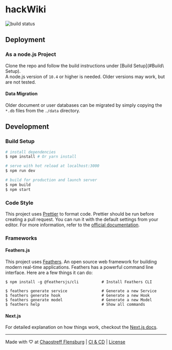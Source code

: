 # hackWiki
![build status](https://drone.ctfl.space/api/badges/chaostreff-flensburg/hackWiki/status.svg)

<!-- @TDOD: Inline About Section -->

## Deployment

### As a node.js Project
Clone the repo and follow the build instructions under [Build Setup](#Build\ Setup).   
A node.js version of `10.4` or higher is needed. Older versions may work, but are not tested.

#### Data Migration
Older document or user databases can be migrated by simply copying the `*.db` files from the `./data` directory.

## Development

### Build Setup

``` bash
# install dependencies
$ npm install # Or yarn install

# serve with hot reload at localhost:3000
$ npm run dev

# build for production and launch server
$ npm build
$ npm start
```

### Code Style
This project uses [Prettier](https://prettier.io) to format code. Prettier should be run before creating a pull request. You can run it with the default settings from your editor. For more information, refer to the [official documentation](https://prettier.io).

### Frameworks

#### Feathers.js
This project uses [Feathers](http://feathersjs.com). An open source web framework for building modern real-time applications.
Feathers has a powerful command line interface. Here are a few things it can do:

```
$ npm install -g @feathersjs/cli          # Install Feathers CLI

$ feathers generate service               # Generate a new Service
$ feathers generate hook                  # Generate a new Hook
$ feathers generate model                 # Generate a new Model
$ feathers help                           # Show all commands
```

#### Next.js
For detailed explanation on how things work, checkout the [Next.js docs](https://nextjs.org/).

---
Made with ♡ at [Chaostreff Flensburg](https://twitter.com/chaos_fl) | [CI & CD](https://drone.ctfl.space/chaostreff-flensburg/hackWiki) | [License](./LICENSE)

